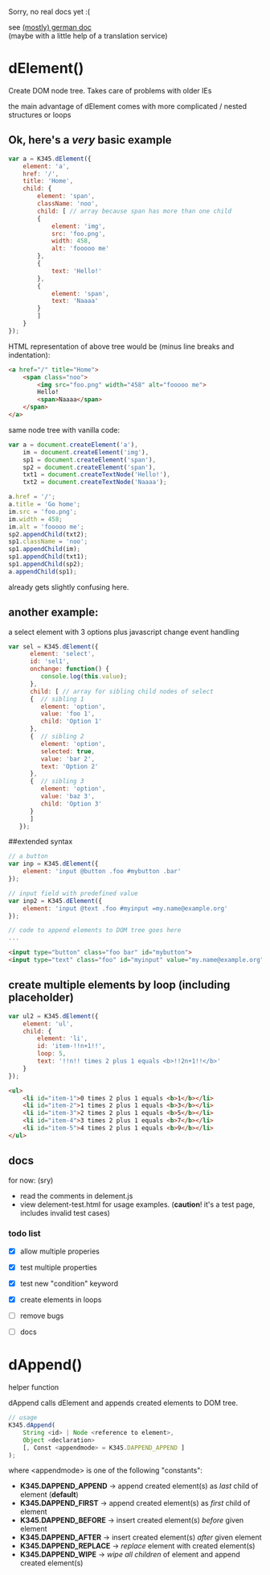 
Sorry, no real docs yet :(


see [(mostly) german doc](http://javascript.knrs.de/K345/delement/)  
(maybe with a little help of a translation service)

# dElement()
Create DOM node tree. Takes care of problems with older IEs

the main advantage of dElement comes with more complicated / nested structures or loops

## Ok, here's  a _very_ basic example

```javascript
var a = K345.dElement({
    element: 'a',
    href: '/',
    title: 'Home',
    child: {
        element: 'span',
        className: 'noo',
        child: [ // array because span has more than one child
        {
        	element: 'img',
        	src: 'foo.png',
        	width: 458,
        	alt: 'fooooo me'
        }, 
        {
        	text: 'Hello!'
        }, 
        {
        	element: 'span',
        	text: 'Naaaa'
        }
        ]
    }
});
```
HTML representation of above tree would be (minus line breaks and indentation):

```html
<a href="/" title="Home">
    <span class="noo">
        <img src="foo.png" width="458" alt="fooooo me">
        Hello!
        <span>Naaaa</span>
    </span>
</a>
```

same node tree with vanilla code:

```javascript
var a = document.createElement('a'),
    im = document.createElement('img'),
    sp1 = document.createElement('span'),
    sp2 = document.createElement('span'),
    txt1 = document.createTextNode('Hello!'),
    txt2 = document.createTextNode('Naaaa');

a.href = '/';
a.title = 'Go home';
im.src = 'foo.png';
im.width = 458;
im.alt = 'fooooo me';
sp2.appendChild(txt2);
sp1.className = 'noo';
sp1.appendChild(im);
sp1.appendChild(txt1);
sp1.appendChild(sp2);
a.appendChild(sp1);
```

already gets slightly confusing here.

## another example:

a select element with 3 options plus javascript change event handling

```javascript
var sel = K345.dElement({
      element: 'select',
      id: 'sel1',
      onchange: function() {
         console.log(this.value);
      },
      child: [ // array for sibling child nodes of select
      {  // sibling 1
         element: 'option',
         value: 'foo 1',
         child: 'Option 1'
      }, 
      {  // sibling 2
         element: 'option',
         selected: true,
         value: 'bar 2',
         text: 'Option 2'
      }, 
      {  // sibling 3
         element: 'option',
         value: 'baz 3',
         child: 'Option 3'
      }
      ]
   });
```

##extended syntax
```javascript
// a button
var inp = K345.dElement({
    element: 'input @button .foo #mybutton .bar'
});

// input field with predefined value
var inp2 = K345.dElement({
    element: 'input @text .foo #myinput =my.name@example.org'
});

// code to append elements to DOM tree goes here
...
```
```html
<input type="button" class="foo bar" id="mybutton">
<input type="text" class="foo" id="myinput" value="my.name@example.org">
```

## create multiple elements by loop (including placeholder)
```javascript
var ul2 = K345.dElement({
    element: 'ul',
    child: {
        element: 'li',
        id: 'item-!!n+1!!',
        loop: 5,
        text: '!!n!! times 2 plus 1 equals <b>!!2n+1!!</b>'
    }
});
```
```html
<ul>
    <li id="item-1">0 times 2 plus 1 equals <b>1</b></li>
    <li id="item-2">1 times 2 plus 1 equals <b>3</b></li>
    <li id="item-3">2 times 2 plus 1 equals <b>5</b></li>
    <li id="item-4">3 times 2 plus 1 equals <b>7</b></li>
    <li id="item-5">4 times 2 plus 1 equals <b>9</b></li>
</ul>
```

## docs
for now: (sry)
* read the comments in delement.js
* view delement-test.html for usage examples.  (**caution**! it's a test page, includes invalid test cases)

### todo list
- [X] allow multiple properies
- [X] test multiple properties
- [X] test new "condition" keyword
- [X] create elements in loops
- [ ] remove bugs
- [ ] docs


# dAppend()
helper function

dAppend calls dElement and appends created elements to DOM tree.

```javascript
// usage
K345.dAppend(  
    String <id> | Node <reference to element>,  
    Object <declaration> 
    [, Const <appendmode> = K345.DAPPEND_APPEND ] 
);
```

where &lt;appendmode> is one of the following "constants":

* __K345.DAPPEND_APPEND__  -> append created element(s) as _last_ child of element (__default__)
* __K345.DAPPEND_FIRST__   -> append created element(s) as _first_ child of element
* __K345.DAPPEND_BEFORE__  -> insert created element(s) _before_ given element
* __K345.DAPPEND_AFTER__   -> insert created element(s) _after_ given element
* __K345.DAPPEND_REPLACE__ -> _replace_ element with created element(s)
* __K345.DAPPEND_WIPE__    -> _wipe all children_ of element and append created element(s)



